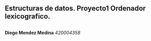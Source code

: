 ## Estructuras de datos. Proyecto1 Ordenador lexicografico. <h2>

**Diego Mendez Medina**
*420004358*
